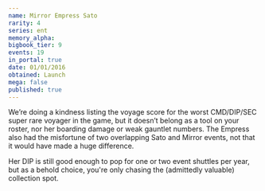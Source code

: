```yaml
---
name: Mirror Empress Sato
rarity: 4
series: ent
memory_alpha:
bigbook_tier: 9
events: 19
in_portal: true
date: 01/01/2016
obtained: Launch
mega: false
published: true
---
```


We’re doing a kindness listing the voyage score for the worst CMD/DIP/SEC super rare voyager in the game, but it doesn’t belong as a tool on your roster, nor her boarding damage or weak gauntlet numbers. The Empress also had the misfortune of two overlapping Sato and Mirror events, not that it would have made a huge difference.

Her DIP is still good enough to pop for one or two event shuttles per year, but as a behold choice, you're only chasing the (admittedly valuable) collection spot.
